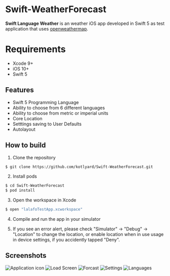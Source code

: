 # Swift-WeatherForecast


**Swift Language Weather** is an weather iOS app developed in Swift 5 as test application that uses [openweathermap](https://openweathermap.org/api).


# Requirements

* Xcode 9+
* iOS 10+
* Swift 5


## Features
* Swift 5 Programming Language
* Ability to choose from 6 different languages
* Ability to choose from metric or imperial units
* Core Location
* Setttings saving to User Defaults
* Autolayout


## How to build

1) Clone the repository

```bash
$ git clone https://github.com/kotlyard/Swift-WeatherForecast.git
```

2) Install pods

```bash
$ cd Swift-WeatherForecast
$ pod install
```

3) Open the workspace in Xcode

```bash
$ open "lalafoTestApp.xcworkspace"
```
 
4) Compile and run the app in your simulator

5) If you see an error alert, please check "Simulator" -> "Debug" -> "Location" to change the location, or enable location when in use usage in device settings, if you accidently tapped "Deny".


## Screenshots

![Application icon](https://i.ibb.co/QCvJTG7/Screen-Shot-2019-07-01-at-3-18-41-PM.png)
![Load Screen](https://i.ibb.co/CzWF4mb/Screen-Shot-2019-07-01-at-3-37-07-PM.png)
![Forcast](https://i.ibb.co/6NDTYYz/Screen-Shot-2019-07-01-at-3-08-33-PM.png)
![Settings](https://i.ibb.co/jD3mZk2/Screen-Shot-2019-07-01-at-3-08-41-PM.png)
![Languages](https://i.ibb.co/4dvcNDt/Screen-Shot-2019-07-01-at-3-08-48-PM.png)
